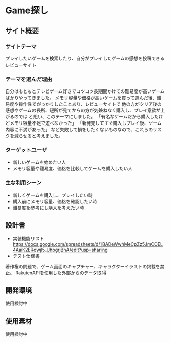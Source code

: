 # Game探し

## サイト概要
### サイトテーマ
プレイしたいゲームを検索したり、自分がプレイしたゲームの感想を投稿できるレビューサイト

### テーマを選んだ理由
自分はもともとテレビゲーム好きでコツコツ長期間かけての難易度が高いゲームばかりやってきました。
メモリ容量や価格が高いゲームを買って遊んだ後、難易度や操作性でがっかりしたことあり、レビューサイトで
他の方がクリア後の感想やゲームの長所、短所が見てからの方が気兼ねなく購入し、プレイ意欲が上がるのでは
と思い、このテーマにしました。
「有名なゲームだから購入したけどメモリ容量不足で遊べなかった」
「新発売してすぐ購入しプレイ後、ゲーム内容に不満があった」
など失敗して損をしたくないものなので、これらのリスクを減らせると考えました。

### ターゲットユーザ
- 新しいゲームを始めたい人
- メモリ容量や難易度、価格を比較してゲームを購入したい人

### 主な利用シーン
- 新しくゲームを購入し、プレイしたい時
- 購入前にメモリ容量、価格を確認したい時
- 難易度を参考にし購入を考えたい時

## 設計書
- 実装機能リスト　https://docs.google.com/spreadsheets/d/1BADeWwhMeCpZz5JmCOEL4AaiK2ERqwjl5_UhpgrjBhA/edit?usp=sharing
- テスト仕様書

著作権の問題で、ゲーム画面のキャプチャー、キャラクターイラストの掲載を禁止。
RakutenAPIを使用した外部からのデータ取得

## 開発環境
使用検討中

## 使用素材
使用検討中
